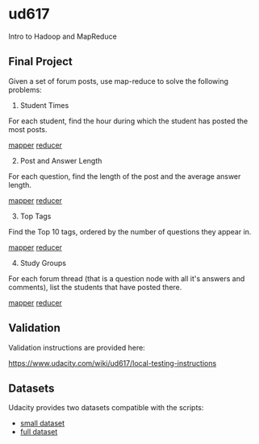 # ud617
Intro to Hadoop and MapReduce

## Final Project

Given a set of forum posts, use map-reduce to solve the following problems:

1. Student Times

For each student, find the hour during which the student has posted the most posts.

[mapper](student_times_mapper.py)
[reducer](student_times_reducer.py)

2. Post and Answer Length

For each question, find the length of the post and the average answer length.

[mapper](average_length_mapper.py)
[reducer](average_length_reducer.py)

3. Top Tags

Find the Top 10 tags, ordered by the number of questions they appear in.

[mapper](popular_tags_mapper.py)
[reducer](popular_tags_reducer.py)

4. Study Groups

For each forum thread (that is a question node with all it's answers and comments),
list the students that have posted there.

[mapper](study_groups_mapper.py)
[reducer](study_groups_reducer.py)

## Validation

Validation instructions are provided here:

https://www.udacity.com/wiki/ud617/local-testing-instructions

## Datasets

Udacity provides two datasets compatible with the scripts:

- [small dataset](https://s3.amazonaws.com/udacity-hosted-downloads/student_test_posts.csv)
- [full dataset](http://content.udacity-data.com/course/hadoop/forum_data.tar.gz)

